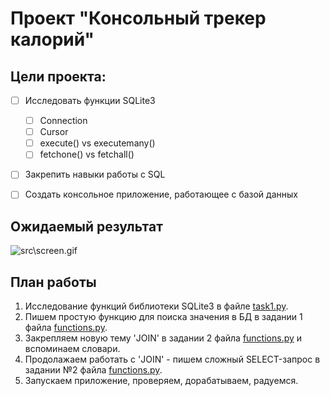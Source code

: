 # Проект "Консольный трекер калорий"


## Цели проекта:
- [ ] Исследовать функции SQLite3
  - [ ] Connection
  - [ ] Cursor
  - [ ] execute() vs executemany()
  - [ ] fetchone() vs fetchall()
- [ ] Закрепить навыки работы с SQL
- [ ] Создать консольное приложение, работающее с базой данных


## Ожидаемый результат 
![src\screen.gif](https://github.com/rezvaya/SQLite_Seminar2/blob/main/img/screen.gif?raw=true)


## План работы
1. Исследование функций библиотеки SQLite3 в файле [task1.py](task1.py).
2. Пишем простую функцию для поиска значения в БД в задании 1 файла [functions.py](functions.py).
3. Закрепляем новую тему 'JOIN' в задании 2 файла [functions.py](functions.py) и вспоминаем словари.
4. Продолажаем работать с 'JOIN' - пишем сложный SELECT-запрос в задании №2 файла [functions.py](functions.py).
5. Запускаем приложение, проверяем, дорабатываем, радуемся.
